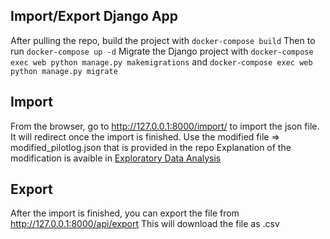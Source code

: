 ## Import/Export Django App 
After pulling the repo, build the project with 
``` docker-compose build ``` 
Then to run ``` docker-compose up -d ``` 
Migrate the Django project with
``` docker-compose exec web python manage.py makemigrations ``` and 
``` docker-compose exec web python manage.py migrate ``` 
## Import 
From the browser, go to http://127.0.0.1:8000/import/ to import the json file. It will redirect once the import is finished. Use the modified file => modified_pilotlog.json that is provided in the repo Explanation of the modification is avaible in [Exploratory Data Analysis](https://github.com/bahadirozkan/pilotlog/blob/main/Exploratory%20Data%20Analysis%20.ipynb) 
## Export 
After the import is finished, you can export the file from http://127.0.0.1:8000/api/export This will download the file as .csv 
